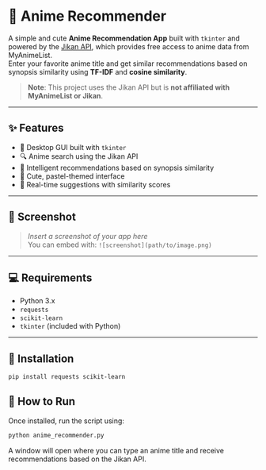 # 🌸 Anime Recommender

A simple and cute **Anime Recommendation App** built with `tkinter` and powered by the [Jikan API](https://jikan.moe/), which provides free access to anime data from MyAnimeList.  
Enter your favorite anime title and get similar recommendations based on synopsis similarity using **TF-IDF** and **cosine similarity**.

> **Note**: This project uses the Jikan API but is **not affiliated with MyAnimeList or Jikan**.

---

## ✨ Features

- 🎀 Desktop GUI built with `tkinter`
- 🔍 Anime search using the Jikan API
- 🧠 Intelligent recommendations based on synopsis similarity
- 💜 Cute, pastel-themed interface
- 💬 Real-time suggestions with similarity scores

---

## 📸 Screenshot

> _Insert a screenshot of your app here_  
> You can embed with: `![screenshot](path/to/image.png)`

---

## 💻 Requirements

- Python 3.x
- `requests`
- `scikit-learn`
- `tkinter` (included with Python)

---

## 🔧 Installation

```bash
pip install requests scikit-learn
```
##  🚀 How to Run
Once installed, run the script using:
```bash
python anime_recommender.py
```
A window will open where you can type an anime title and receive recommendations based on the Jikan API.

